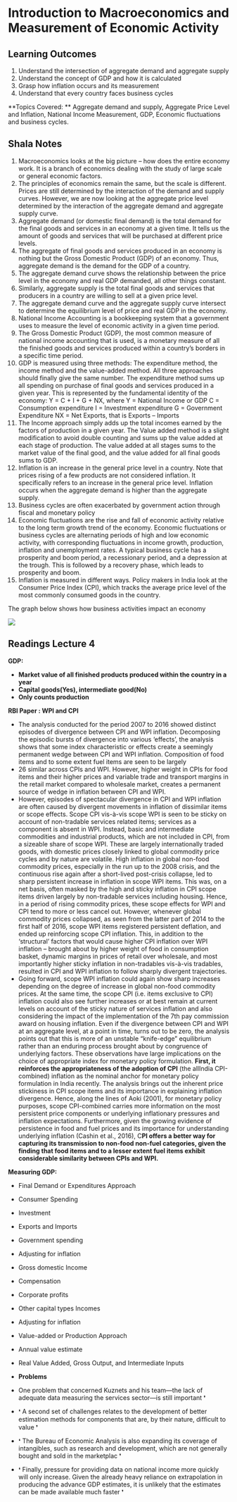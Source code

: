 # Introduction to Macroeconomics and Measurement of Economic Activity

## Learning Outcomes

1.  Understand the intersection of aggregate demand and aggregate supply
2.  Understand the concept of GDP and how it is calculated
3.  Grasp how inflation occurs and its measurement
4.  Understand that every country faces business cycles

**Topics Covered: **
Aggregate demand and supply, Aggregate Price Level and Inflation, National Income
Measurement, GDP, Economic fluctuations and business cycles.

## Shala Notes

1.  Macroeconomics looks at the big picture – how does the entire economy work. It is a branch of economics dealing with the study of large scale or general economic factors.
2.  The principles of economics remain the same, but the scale is different. Prices are still determined by the interaction of the demand and supply curves. However, we are now looking at the aggregate price level determined by the interaction of the aggregate demand and aggregate supply curve.
3.  Aggregate demand (or domestic final demand) is the total demand for the final goods and services in an economy at a given time. It tells us the amount of goods and services that will be purchased at different price levels.
4.  The aggregate of final goods and services produced in an economy is nothing but the Gross Domestic Product (GDP) of an economy. Thus, aggregate demand is the demand for the GDP of a country.
5.  The aggregate demand curve shows the relationship between the price level in the economy and real GDP demanded, all other things constant.
6.  Similarly, aggregate supply is the total final goods and services that producers in a country are willing to sell at a given price level.
7.  The aggregate demand curve and the aggregate supply curve intersect to determine the equilibrium level of price and real GDP in the economy.
8.  National Income Accounting is a bookkeeping system that a government uses to measure the level of economic activity in a given time period.
9.  The Gross Domestic Product (GDP), the most common measure of national income accounting that is used, is a monetary measure of all the finished goods and services produced within a country’s borders in a specific time period.
10.  GDP is measured using three methods: The expenditure method, the income method and the value-added method. All three approaches should finally give the same number. The expenditure method sums up all spending on purchase of final goods and services produced in a given year. This is represented by the fundamental identity of the economy: Y = C + I + G + NX, where Y = National Income or GDP C = Consumption expenditure I = Investment expenditure G = Government Expenditure NX = Net Exports, that is Exports – Imports
11.  The Income approach simply adds up the total incomes earned by the factors of production in a given year. The Value added method is a slight modification to avoid double counting and sums up the value added at each stage of production. The value added at all stages sums to the market value of the final good, and the value added for all final goods sums to GDP.
12.  Inflation is an increase in the general price level in a country. Note that prices rising of a few products are not considered inflation. It specifically refers to an increase in the general price level. Inflation occurs when the aggregate demand is higher than the aggregate supply.
13.  Business cycles are often exacerbated by government action through fiscal and monetary policy
14.  Economic fluctuations are the rise and fall of economic activity relative to the long term growth trend of the economy. Economic fluctuations or business cycles are alternating periods of high and low economic activity, with corresponding fluctuations in income growth, production, inflation and unemployment rates. A typical business cycle has a prosperity and boom period, a recessionary period, and a depression at the trough. This is followed by a recovery phase, which leads to prosperity and boom.
15.  Inflation is measured in different ways. Policy makers in India look at the Consumer Price Index (CPI), which tracks the average price level of the most commonly consumed goods in the country.

The graph below shows how business activities impact an economy

![](https://static.shala.takshashila.org.in/sites/shala.takshashila.org.in/files/189/general/1521453031189/ANUPAM.png)

      

## **Readings Lecture 4**

  

**GDP:**

-   **Market value of all finished products produced within the country in a year**
-   **Capital goods(Yes), intermediate good(No)**
-   **Only counts production**

  

**RBI Paper : WPI and CPI**

-   The analysis conducted for the period 2007 to 2016 showed distinct episodes of divergence between CPI and WPI inflation. Decomposing the episodic bursts of divergence into various ‘effects’, the analysis shows that some index characteristic or effects create a seemingly permanent wedge between CPI and WPI inflation. Composition of food items and to some extent fuel items are seen to be largely
-   26 similar across CPIs and WPI. However, higher weight in CPIs for food items and their higher prices and variable trade and transport margins in the retail market compared to wholesale market, creates a permanent source of wedge in inflation between CPI and WPI.
-   However, episodes of spectacular divergence in CPI and WPI inflation are often caused by divergent movements in inflation of dissimilar items or scope effects. Scope CPI vis-à-vis scope WPI is seen to be sticky on account of non-tradable services related items; services as a component is absent in WPI. Instead, basic and intermediate commodities and industrial products, which are not included in CPI, from a sizeable share of scope WPI. These are largely internationally traded goods, with domestic prices closely linked to global commodity price cycles and by nature are volatile. High inflation in global non-food commodity prices, especially in the run up to the 2008 crisis, and the continuous rise again after a short-lived post-crisis collapse, led to sharp persistent increase in inflation in scope WPI items. This was, on a net basis, often masked by the high and sticky inflation in CPI scope items driven largely by non-tradable services including housing. Hence, in a period of rising commodity prices, these scope effects for WPI and CPI tend to more or less cancel out. However, whenever global commodity prices collapsed, as seen from the latter part of 2014 to the first half of 2016, scope WPI items registered persistent deflation, and ended up reinforcing scope CPI inflation. This, in addition to the ‘structural’ factors that would cause higher CPI inflation over WPI inflation – brought about by higher weight of food in consumption basket, dynamic margins in prices of retail over wholesale, and most importantly higher sticky inflation in non-tradables vis-à-vis tradables, resulted in CPI and WPI inflation to follow sharply divergent trajectories.
-   Going forward, scope WPI inflation could again show sharp increases depending on the degree of increase in global non-food commodity prices. At the same time, the scope CPI (i.e. items exclusive to CPI) inflation could also see further increases or at best remain at current levels on account of the sticky nature of services inflation and also considering the impact of the implementation of the 7th pay commission award on housing inflation. Even if the divergence between CPI and WPI at an aggregate level, at a point in time, turns out to be zero, the analysis points out that this is more of an unstable “knife-edge” equilibrium rather than an enduring process brought about by congruence of underlying factors. These observations have large implications on the choice of appropriate index for monetary policy formulation. **First, it reinforces the appropriateness of the adoption of CPI** (the allIndia CPI-combined) inflation as the nominal anchor for monetary policy formulation in India recently. The analysis brings out the inherent price stickiness in CPI scope items and its importance in explaining inflation divergence. Hence, along the lines of Aoki (2001), for monetary policy purposes, scope CPI-combined carries more information on the most persistent price components or underlying inflationary pressures and inflation expectations. Furthermore, given the growing evidence of persistence in food and fuel prices and its importance for understanding underlying inflation (Cashin et al., 2016), C**PI offers a better way for capturing its transmission to non-food non-fuel categories, given the finding that food items and to a lesser extent fuel items exhibit considerable similarity between CPIs and WPI.**

  

  

**Measuring GDP:**

-   Final Demand or Expenditures Approach

-   Consumer Spending
-   Investment
-   Exports and Imports
-   Government spending
-   Adjusting for inflation

-   Gross domestic Income

-   Compensation
-   Corporate profits
-   Other capital types Incomes
-   Adjusting for inflation

-   Value-added or Production Approach

-   Annual value estimate
-   Real Value Added, Gross Output, and Intermediate Inputs

-   **Problems**

-   One problem that concerned Kuznets and his team—the lack of adequate data measuring the services sector—is still important ❜
-   ❛ A second set of challenges relates to the development of better estimation methods for components that are, by their nature, difﬁcult to value ❜
-   ❛ The Bureau of Economic Analysis is also expanding its coverage of intangibles, such as research and development, which are not generally bought and sold in the marketplac ❜
-   ❛ Finally, pressure for providing data on national income more quickly will only increase. Given the already heavy reliance on extrapolation in producing the advance GDP estimates, it is unlikely that the estimates can be made available much faster ❜

  